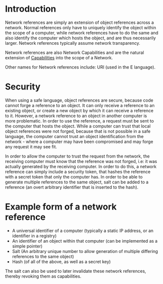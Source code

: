 # Introduction #

Network references are simply an extension of object references across a network. Normal references only have to uniquely identify the object within the scope of a computer, while network references have to do the same and also identify the computer which hosts the object, and are thus necessarily larger.
Network references typically assume network transparency.

Network references are also Network Capabilities and are the natural extension of [Capabilities](Capabilities.md) into the scope of a Network.

Other names for Network references include: URI (used in the E language).

# Security #

When using a safe language, object references are secure, because code cannot forge a reference to an object. It can only receive a reference to an existing object, or create a new object by which it can receive a reference to it.  However, a network reference to an object in another computer is more problematic. In order to use the reference, a request must be sent to the computer that hosts the object. While a computer can trust that local object references were not forged, because that is not possible in a safe language, the computer cannot trust an object identification from the network - where a computer may have been compromised and may forge any request it may see fit.

In order to allow the computer to trust the request from the network, the receiving computer must know that the reference was not forged, i.e: it was actually generated by the receiving computer.  In order to do this, a network reference can simply include a security token, that hashes the reference with a secret token that only the computer has.  In order to be able to generate multiple references to the same object, salt can be added to a reference (an overt arbitrary identifier that is inserted to the hash).

# Example form of a network reference #

  * A universal identifier of a computer (typically a static IP address, or an identifier in a registry)
  * An identifier of an object within that computer (can be implemented as a simple pointer)
  * Salt (An arbitrary unique number to allow generation of multiple differing references to the same object)
  * Hash (of all of the above, as well as a secret key)

The salt can also be used to later invalidate these network references, thereby revoking them as capabilities.
